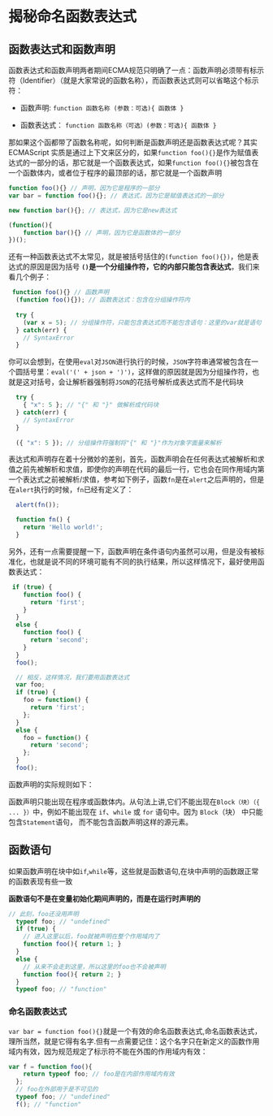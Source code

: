 # 揭秘命名函数表达式

## 函数表达式和函数声明

函数表达式和函数声明两者期间ECMA规范只明确了一点：函数声明必须带有标示符（Identifier）（就是大家常说的函数名称），而函数表达式则可以省略这个标示符：

- 函数声明: `function 函数名称 (参数：可选){ 函数体 }`

- 函数表达式： `function 函数名称（可选）(参数：可选){ 函数体 }`

那如果这个函都带了函数名称呢，如何判断是函数声明还是函数表达式呢？其实ECMAScript 实质是通过上下文来区分的，如果`function foo(){}`是作为赋值表达式的一部分的话，那它就是一个函数表达式，如果`function foo(){}`被包含在一个函数体内，或者位于程序的最顶部的话，那它就是一个函数声明

```js
function foo(){} // 声明，因为它是程序的一部分
var bar = function foo(){}; // 表达式，因为它是赋值表达式的一部分

new function bar(){}; // 表达式，因为它是new表达式

(function(){
    function bar(){} // 声明，因为它是函数体的一部分
})();
```

还有一种函数表达式不太常见，就是被括号括住的`(function foo(){})`，他是表达式的原因是因为括号 **`()`是一个分组操作符，它的内部只能包含表达式**，我们来看几个例子：

```js
 function foo(){} // 函数声明
  (function foo(){}); // 函数表达式：包含在分组操作符内
  
  try {
    (var x = 5); // 分组操作符，只能包含表达式而不能包含语句：这里的var就是语句
  } catch(err) {
    // SyntaxError
  }
```

你可以会想到，在使用`eval`对`JSON`进行执行的时候，`JSON`字符串通常被包含在一个圆括号里：`eval('(' + json + ')')`，这样做的原因就是因为分组操作符，也就是这对括号，会让解析器强制将`JSON`的花括号解析成表达式而不是代码块

```js
  try {
    { "x": 5 }; // "{" 和 "}" 做解析成代码块
  } catch(err) {
    // SyntaxError
  }
  
  ({ "x": 5 }); // 分组操作符强制将"{" 和 "}"作为对象字面量来解析
```

表达式和声明存在着十分微妙的差别，首先，函数声明会在任何表达式被解析和求值之前先被解析和求值，即使你的声明在代码的最后一行，它也会在同作用域内第一个表达式之前被解析/求值，参考如下例子，函数`fn`是在`alert`之后声明的，但是在`alert`执行的时候，`fn`已经有定义了：

```js
  alert(fn());

  function fn() {
    return 'Hello world!';
  }
```

另外，还有一点需要提醒一下，函数声明在条件语句内虽然可以用，但是没有被标准化，也就是说不同的环境可能有不同的执行结果，所以这样情况下，最好使用函数表达式：

```js
 if (true) {
    function foo() {
      return 'first';
    }
  }
  else {
    function foo() {
      return 'second';
    }
  }
  foo();

  // 相反，这样情况，我们要用函数表达式
  var foo;
  if (true) {
    foo = function() {
      return 'first';
    };
  }
  else {
    foo = function() {
      return 'second';
    };
  }
  foo();
```

函数声明的实际规则如下：

函数声明只能出现在程序或函数体内。从句法上讲,它们不能出现在`Block（块）（{ ... }）`中，例如不能出现在 `if`、`while` 或 `for` 语句中。因为 `Block`（块） 中只能包含`Statement`语句， 而不能包含函数声明这样的源元素。

## 函数语句

如果函数声明在块中如`if`,`while`等，这些就是函数语句,在块中声明的函数跟正常的函数表现有些一致

**函数语句不是在变量初始化期间声明的，而是在运行时声明的**

```js
// 此刻，foo还没用声明
  typeof foo; // "undefined"
  if (true) {
    // 进入这里以后，foo就被声明在整个作用域内了
    function foo(){ return 1; }
  }
  else {
    // 从来不会走到这里，所以这里的foo也不会被声明
    function foo(){ return 2; }
  }
  typeof foo; // "function"
```

### 命名函数表达式

`var bar = function foo(){}`就是一个有效的命名函数表达式,命名函数表达式，理所当然，就是它得有名字.但有一点需要记住：这个名字只在新定义的函数作用域内有效，因为规范规定了标示符不能在外围的作用域内有效：

```js
var f = function foo(){
    return typeof foo; // foo是在内部作用域内有效
  };
  // foo在外部用于是不可见的
  typeof foo; // "undefined"
  f(); // "function"
```